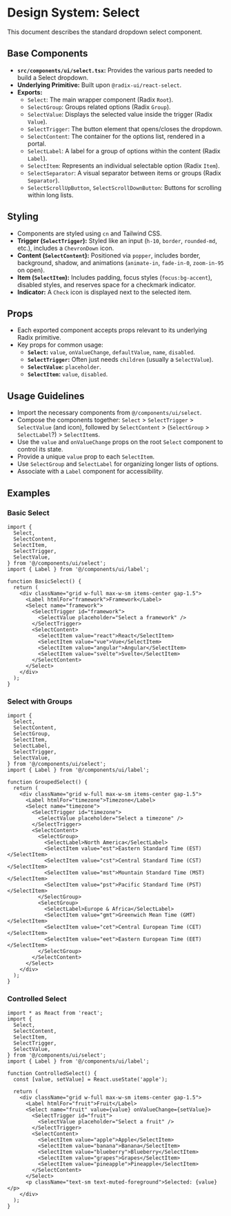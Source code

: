 # Design System: Select

This document describes the standard dropdown select component.

## Base Components

- **`src/components/ui/select.tsx`:** Provides the various parts needed to build a Select dropdown.
- **Underlying Primitive:** Built upon `@radix-ui/react-select`.
- **Exports:**
  - `Select`: The main wrapper component (Radix `Root`).
  - `SelectGroup`: Groups related options (Radix `Group`).
  - `SelectValue`: Displays the selected value inside the trigger (Radix `Value`).
  - `SelectTrigger`: The button element that opens/closes the dropdown.
  - `SelectContent`: The container for the options list, rendered in a portal.
  - `SelectLabel`: A label for a group of options within the content (Radix `Label`).
  - `SelectItem`: Represents an individual selectable option (Radix `Item`).
  - `SelectSeparator`: A visual separator between items or groups (Radix `Separator`).
  - `SelectScrollUpButton`, `SelectScrollDownButton`: Buttons for scrolling within long lists.

## Styling

- Components are styled using `cn` and Tailwind CSS.
- **Trigger (`SelectTrigger`):** Styled like an input (`h-10`, `border`, `rounded-md`, etc.), includes a `ChevronDown` icon.
- **Content (`SelectContent`):** Positioned via `popper`, includes border, background, shadow, and animations (`animate-in`, `fade-in-0`, `zoom-in-95` on open).
- **Item (`SelectItem`):** Includes padding, focus styles (`focus:bg-accent`), disabled styles, and reserves space for a checkmark indicator.
- **Indicator:** A `Check` icon is displayed next to the selected item.

## Props

- Each exported component accepts props relevant to its underlying Radix primitive.
- Key props for common usage:
  - **`Select`:** `value`, `onValueChange`, `defaultValue`, `name`, `disabled`.
  - **`SelectTrigger`:** Often just needs `children` (usually a `SelectValue`).
  - **`SelectValue`:** `placeholder`.
  - **`SelectItem`:** `value`, `disabled`.

## Usage Guidelines

- Import the necessary components from `@/components/ui/select`.
- Compose the components together: `Select` > `SelectTrigger` > `SelectValue` (and icon), followed by `SelectContent` > (`SelectGroup` > `SelectLabel`?) > `SelectItem`s.
- Use the `value` and `onValueChange` props on the root `Select` component to control its state.
- Provide a unique `value` prop to each `SelectItem`.
- Use `SelectGroup` and `SelectLabel` for organizing longer lists of options.
- Associate with a `Label` component for accessibility.

## Examples

### Basic Select

```tsx
import {
  Select,
  SelectContent,
  SelectItem,
  SelectTrigger,
  SelectValue,
} from '@/components/ui/select';
import { Label } from '@/components/ui/label';

function BasicSelect() {
  return (
    <div className="grid w-full max-w-sm items-center gap-1.5">
      <Label htmlFor="framework">Framework</Label>
      <Select name="framework">
        <SelectTrigger id="framework">
          <SelectValue placeholder="Select a framework" />
        </SelectTrigger>
        <SelectContent>
          <SelectItem value="react">React</SelectItem>
          <SelectItem value="vue">Vue</SelectItem>
          <SelectItem value="angular">Angular</SelectItem>
          <SelectItem value="svelte">Svelte</SelectItem>
        </SelectContent>
      </Select>
    </div>
  );
}
```

### Select with Groups

```tsx
import {
  Select,
  SelectContent,
  SelectGroup,
  SelectItem,
  SelectLabel,
  SelectTrigger,
  SelectValue,
} from '@/components/ui/select';
import { Label } from '@/components/ui/label';

function GroupedSelect() {
  return (
    <div className="grid w-full max-w-sm items-center gap-1.5">
      <Label htmlFor="timezone">Timezone</Label>
      <Select name="timezone">
        <SelectTrigger id="timezone">
          <SelectValue placeholder="Select a timezone" />
        </SelectTrigger>
        <SelectContent>
          <SelectGroup>
            <SelectLabel>North America</SelectLabel>
            <SelectItem value="est">Eastern Standard Time (EST)</SelectItem>
            <SelectItem value="cst">Central Standard Time (CST)</SelectItem>
            <SelectItem value="mst">Mountain Standard Time (MST)</SelectItem>
            <SelectItem value="pst">Pacific Standard Time (PST)</SelectItem>
          </SelectGroup>
          <SelectGroup>
            <SelectLabel>Europe & Africa</SelectLabel>
            <SelectItem value="gmt">Greenwich Mean Time (GMT)</SelectItem>
            <SelectItem value="cet">Central European Time (CET)</SelectItem>
            <SelectItem value="eet">Eastern European Time (EET)</SelectItem>
          </SelectGroup>
        </SelectContent>
      </Select>
    </div>
  );
}
```

### Controlled Select

```tsx
import * as React from 'react';
import {
  Select,
  SelectContent,
  SelectItem,
  SelectTrigger,
  SelectValue,
} from '@/components/ui/select';
import { Label } from '@/components/ui/label';

function ControlledSelect() {
  const [value, setValue] = React.useState('apple');

  return (
    <div className="grid w-full max-w-sm items-center gap-1.5">
      <Label htmlFor="fruit">Fruit</Label>
      <Select name="fruit" value={value} onValueChange={setValue}>
        <SelectTrigger id="fruit">
          <SelectValue placeholder="Select a fruit" />
        </SelectTrigger>
        <SelectContent>
          <SelectItem value="apple">Apple</SelectItem>
          <SelectItem value="banana">Banana</SelectItem>
          <SelectItem value="blueberry">Blueberry</SelectItem>
          <SelectItem value="grapes">Grapes</SelectItem>
          <SelectItem value="pineapple">Pineapple</SelectItem>
        </SelectContent>
      </Select>
      <p className="text-sm text-muted-foreground">Selected: {value}</p>
    </div>
  );
}
```
